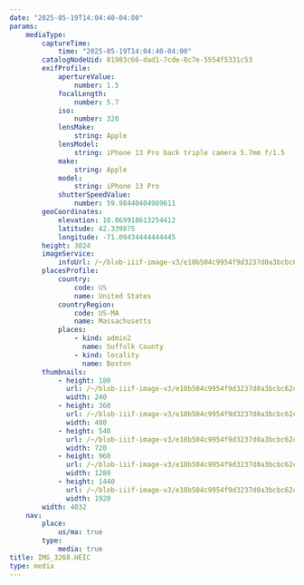 ```yaml
---
date: "2025-05-19T14:04:40-04:00"
params:
    mediaType:
        captureTime:
            time: "2025-05-19T14:04:40-04:00"
        catalogNodeUid: 01983c66-dad1-7cde-8c7e-5554f5331c53
        exifProfile:
            apertureValue:
                number: 1.5
            focalLength:
                number: 5.7
            iso:
                number: 320
            lensMake:
                string: Apple
            lensModel:
                string: iPhone 13 Pro back triple camera 5.7mm f/1.5
            make:
                string: Apple
            model:
                string: iPhone 13 Pro
            shutterSpeedValue:
                number: 59.98440404989611
        geoCoordinates:
            elevation: 10.069918613254412
            latitude: 42.339875
            longitude: -71.09434444444445
        height: 3024
        imageService:
            infoUrl: /~/blob-iiif-image-v3/e18b504c9954f9d3237d0a3bcbc62cc0c69042e21141f0768450e8ded6a60783/info.json
        placesProfile:
            country:
                code: US
                name: United States
            countryRegion:
                code: US-MA
                name: Massachusetts
            places:
                - kind: admin2
                  name: Suffolk County
                - kind: locality
                  name: Boston
        thumbnails:
            - height: 180
              url: /~/blob-iiif-image-v3/e18b504c9954f9d3237d0a3bcbc62cc0c69042e21141f0768450e8ded6a60783/full/240%2C180/0/default.jpg
              width: 240
            - height: 360
              url: /~/blob-iiif-image-v3/e18b504c9954f9d3237d0a3bcbc62cc0c69042e21141f0768450e8ded6a60783/full/480%2C360/0/default.jpg
              width: 480
            - height: 540
              url: /~/blob-iiif-image-v3/e18b504c9954f9d3237d0a3bcbc62cc0c69042e21141f0768450e8ded6a60783/full/720%2C540/0/default.jpg
              width: 720
            - height: 960
              url: /~/blob-iiif-image-v3/e18b504c9954f9d3237d0a3bcbc62cc0c69042e21141f0768450e8ded6a60783/full/1280%2C960/0/default.jpg
              width: 1280
            - height: 1440
              url: /~/blob-iiif-image-v3/e18b504c9954f9d3237d0a3bcbc62cc0c69042e21141f0768450e8ded6a60783/full/1920%2C1440/0/default.jpg
              width: 1920
        width: 4032
    nav:
        place:
            us/ma: true
        type:
            media: true
title: IMG_3268.HEIC
type: media
---
```

